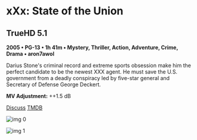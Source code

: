 # xXx: State of the Union

## TrueHD 5.1

**2005 • PG-13 • 1h 41m • Mystery, Thriller, Action, Adventure, Crime, Drama • aron7awol**

Darius Stone's criminal record and extreme sports obsession make him the perfect candidate to be the newest XXX agent. He must save the U.S. government from a deadly conspiracy led by five-star general and Secretary of Defense George Deckert.

**MV Adjustment:** ++1.5 dB

[Discuss](https://www.avsforum.com/threads/bass-eq-for-filtered-movies.2995212/post-58239920)  [TMDB](11679)

![img 0](https://i.imgur.com/Pey87Eh.jpg)

![img 1](https://i.imgur.com/ljS7hCG.jpg)

